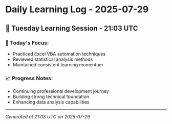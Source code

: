 # Daily Learning Log - 2025-07-29

## 📅 Tuesday Learning Session - 21:03 UTC

### 🎯 Today's Focus:
- Practiced Excel VBA automation techniques
- Reviewed statistical analysis methods
- Maintained consistent learning momentum

### 📈 Progress Notes:
- Continuing professional development journey
- Building strong technical foundation
- Enhancing data analysis capabilities

---
*Generated at 21:03 UTC on 2025-07-29*
